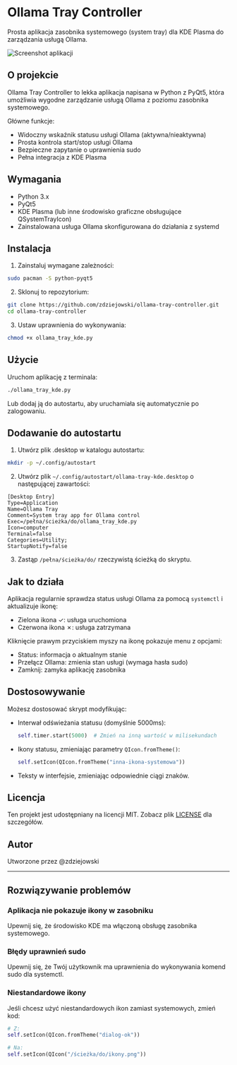 # Ollama Tray Controller

Prosta aplikacja zasobnika systemowego (system tray) dla KDE Plasma do zarządzania usługą Ollama.

![Screenshot aplikacji](screenshot.png)

## O projekcie

Ollama Tray Controller to lekka aplikacja napisana w Python z PyQt5, która umożliwia wygodne zarządzanie usługą Ollama z poziomu zasobnika systemowego. 

Główne funkcje:
- Widoczny wskaźnik statusu usługi Ollama (aktywna/nieaktywna)
- Prosta kontrola start/stop usługi Ollama
- Bezpieczne zapytanie o uprawnienia sudo
- Pełna integracja z KDE Plasma

## Wymagania

- Python 3.x
- PyQt5
- KDE Plasma (lub inne środowisko graficzne obsługujące QSystemTrayIcon)
- Zainstalowana usługa Ollama skonfigurowana do działania z systemd

## Instalacja

1. Zainstaluj wymagane zależności:

```bash
sudo pacman -S python-pyqt5
```

2. Sklonuj to repozytorium:

```bash
git clone https://github.com/zdziejowski/ollama-tray-controller.git
cd ollama-tray-controller
```

3. Ustaw uprawnienia do wykonywania:

```bash
chmod +x ollama_tray_kde.py
```

## Użycie

Uruchom aplikację z terminala:

```bash
./ollama_tray_kde.py
```

Lub dodaj ją do autostartu, aby uruchamiała się automatycznie po zalogowaniu.

## Dodawanie do autostartu

1. Utwórz plik .desktop w katalogu autostartu:

```bash
mkdir -p ~/.config/autostart
```

2. Utwórz plik `~/.config/autostart/ollama-tray-kde.desktop` o następującej zawartości:

```
[Desktop Entry]
Type=Application
Name=Ollama Tray
Comment=System tray app for Ollama control
Exec=/pełna/ścieżka/do/ollama_tray_kde.py
Icon=computer
Terminal=false
Categories=Utility;
StartupNotify=false
```

3. Zastąp `/pełna/ścieżka/do/` rzeczywistą ścieżką do skryptu.

## Jak to działa

Aplikacja regularnie sprawdza status usługi Ollama za pomocą `systemctl` i aktualizuje ikonę:
- Zielona ikona ✓: usługa uruchomiona
- Czerwona ikona ✗: usługa zatrzymana

Kliknięcie prawym przyciskiem myszy na ikonę pokazuje menu z opcjami:
- Status: informacja o aktualnym stanie
- Przełącz Ollama: zmienia stan usługi (wymaga hasła sudo)
- Zamknij: zamyka aplikację zasobnika

## Dostosowywanie

Możesz dostosować skrypt modyfikując:

- Interwał odświeżania statusu (domyślnie 5000ms):
  ```python
  self.timer.start(5000)  # Zmień na inną wartość w milisekundach
  ```

- Ikony statusu, zmieniając parametry `QIcon.fromTheme()`:
  ```python
  self.setIcon(QIcon.fromTheme("inna-ikona-systemowa"))
  ```

- Teksty w interfejsie, zmieniając odpowiednie ciągi znaków.

## Licencja

Ten projekt jest udostępniany na licencji MIT. Zobacz plik [LICENSE](LICENSE) dla szczegółów.

## Autor

Utworzone przez @zdziejowski

---

## Rozwiązywanie problemów

### Aplikacja nie pokazuje ikony w zasobniku

Upewnij się, że środowisko KDE ma włączoną obsługę zasobnika systemowego.

### Błędy uprawnień sudo

Upewnij się, że Twój użytkownik ma uprawnienia do wykonywania komend sudo dla systemctl.

### Niestandardowe ikony

Jeśli chcesz użyć niestandardowych ikon zamiast systemowych, zmień kod:

```python
# Z:
self.setIcon(QIcon.fromTheme("dialog-ok"))

# Na:
self.setIcon(QIcon("/ścieżka/do/ikony.png"))
```